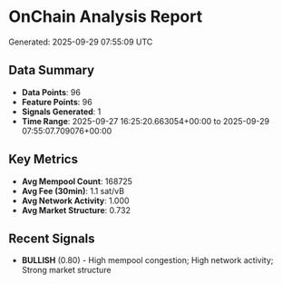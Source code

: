 # OnChain Analysis Report
Generated: 2025-09-29 07:55:09 UTC

## Data Summary
- **Data Points**: 96
- **Feature Points**: 96
- **Signals Generated**: 1
- **Time Range**: 2025-09-27 16:25:20.663054+00:00 to 2025-09-29 07:55:07.709076+00:00

## Key Metrics
- **Avg Mempool Count**: 168725
- **Avg Fee (30min)**: 1.1 sat/vB
- **Avg Network Activity**: 1.000
- **Avg Market Structure**: 0.732

## Recent Signals
- **BULLISH** (0.80) - High mempool congestion; High network activity; Strong market structure

